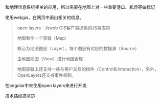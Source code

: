 和地理信息系统相关的应用，所以需要在地图上对一些重要港口、机场等做标记





使用webgis，在网页中画出相关的信息。

>  open layers：为web GIS客户端提供的JS类库包
>
> 地图看作一个容器（Map）
>
> 核心为地图图层（Layer），每个图层有对应的数据源（Source）
>
> 由地图视图（View）进行地图表现
>
> 地图容器上还支持一些与用户交互的控件（Control和Interaction），另外，OpenLayers还支持事件机制。

在angular中来使用open layers来进行开发



技术路线搞清楚
